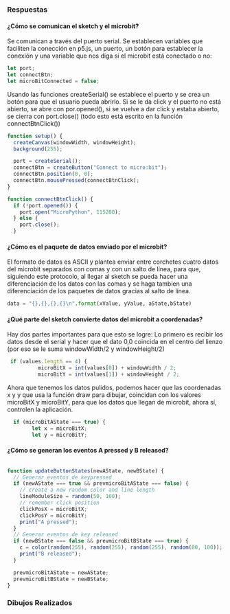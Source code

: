 ### Respuestas

#### ¿Cómo se comunican el sketch y el microbit?

Se comunican a través del puerto serial. Se establecen variables que faciliten la conección en p5.js, un puerto, un botón para establecer la conexión y una variable que nos diga si el microbit está conectado o no: 

```js
let port;
let connectBtn;
let microBitConnected = false;
```
Usando las funciones createSerial() se establece el puerto y se crea un botón para que el usuario pueda abrirlo. Si se le da click y el puerto no está abierto, se abre con por.opened(), si se vuelve a dar click y estaba abierto, se cierra con port.close() (todo esto está escrito en la función connectBtnClick())
```js
function setup() {
  createCanvas(windowWidth, windowHeight);
  background(255);

  port = createSerial();
  connectBtn = createButton("Connect to micro:bit");
  connectBtn.position(0, 0);
  connectBtn.mousePressed(connectBtnClick);
}

function connectBtnClick() {
  if (!port.opened()) {
    port.open("MicroPython", 115200);
  } else {
    port.close();
  }
```
#### ¿Cómo es el paquete de datos enviado por el microbit?

El formato de datos es ASCII y plantea enviar entre corchetes cuatro datos del microbit separados con comas y con un salto de línea, para que, siguiendo este protocolo, al llegar al sketch se pueda hacer una diferenciación de los datos con las comas y se haga tambien una diferenciación de los paquetes de datos gracias al salto de línea. 

```py
data = "{},{},{},{}\n".format(xValue, yValue, aState,bState)
```

#### ¿Qué parte del sketch convierte datos del microbit a coordenadas?

Hay dos partes importantes para que esto se logre: Lo primero es recibir los datos desde el serial y hacer que el dato 0,0 coincida en el centro del lienzo (por eso
se le suma windowWidth/2 y windowHeight/2)
```js
 if (values.length == 4) {
          microBitX = int(values[0]) + windowWidth / 2;
          microBitY = int(values[1]) + windowHeight / 2;
 ```

Ahora que tenemos los datos pulidos, podemos hacer que las coordenadas x y y que usa la función draw para dibujar, coincidan con los valores microBitX y microBitY, 
para que los datos que llegan de microbit, ahora sí, controlen la aplicación. 
```js
  if (microBitAState === true) {
        let x = microBitX;
        let y = microBitY;
```
#### ¿Cómo se generan los eventos A pressed y B released?

```js
```

```js
function updateButtonStates(newAState, newBState) {
  // Generar eventos de keypressed
  if (newAState === true && prevmicroBitAState === false) {
    // create a new random color and line length
    lineModuleSize = random(50, 160);
    // remember click position
    clickPosX = microBitX;
    clickPosY = microBitY;
    print("A pressed");
  }
  // Generar eventos de key released
  if (newBState === false && prevmicroBitBState === true) {
    c = color(random(255), random(255), random(255), random(80, 100));
    print("B released");
  }

  prevmicroBitAState = newAState;
  prevmicroBitBState = newBState;
}
```
### Dibujos Realizados

